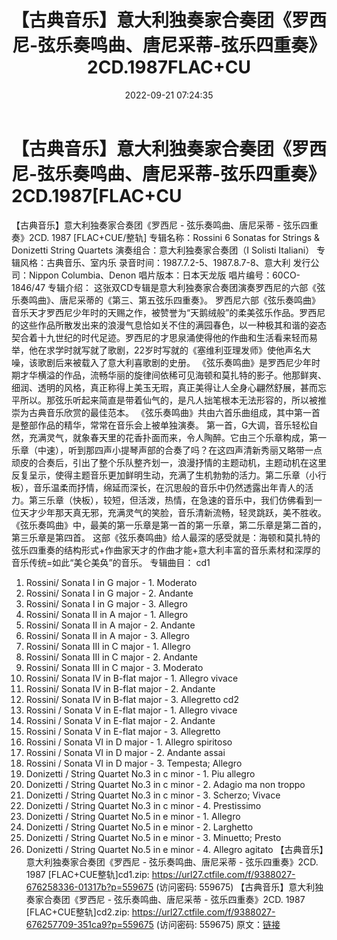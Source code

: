 ﻿---
title: 【古典音乐】意大利独奏家合奏团《罗西尼-弦乐奏鸣曲、唐尼采蒂-弦乐四重奏》2CD.1987FLAC+CU
date: 2022-09-21 07:24:35
categories: 古典音乐、新世纪、纯音雅乐
tags: 纯音雅乐
---
# 【古典音乐】意大利独奏家合奏团《罗西尼-弦乐奏鸣曲、唐尼采蒂-弦乐四重奏》2CD.1987[FLAC+CU

【古典音乐】意大利独奏家合奏团《罗西尼 - 弦乐奏鸣曲、唐尼采蒂 - 弦乐四重奏》2CD. 1987
[FLAC+CUE/整轨]
专辑名称：Rossini 6 Sonatas for Strings & Donizetti String
Quartets
演奏组合：意大利独奏家合奏团（I Solisti Italiani）
专辑风格：古典音乐、室内乐
录音时间：1987.7.2-5、1987.8.7-8、意大利
发行公司：Nippon Columbia、Denon
唱片版本：日本天龙版
唱片编号：60CO-1846/47
专辑介绍：
这张双CD专辑是意大利独奏家合奏团演奏罗西尼的六部《弦乐奏鸣曲》、唐尼采蒂的《第三、第五弦乐四重奏》。
罗西尼六部《弦乐奏鸣曲》音乐天才罗西尼少年时的天赐之作，被赞誉为“天鹅绒般”的柔美弦乐作品。罗西尼的这些作品所散发出来的浪漫气息恰如关不住的满园春色，以一种极其和谐的姿态契合着十九世纪的时代足迹。罗西尼的才思泉涌使得他的作曲和生活看来轻而易举，他在求学时就写就了歌剧，22岁时写就的《塞维利亚理发师》使他声名大噪，该歌剧后来被载入了意大利喜歌剧的史册。
《弦乐奏鸣曲》是罗西尼少年时期才华横溢的作品，流畅华丽的旋律间依稀可见海顿和莫扎特的影子。他那鲜爽、细润、透明的风格，真正称得上美玉无瑕，真正美得让人全身心翩然舒展，甚而忘平所以。那弦乐听起来简直是带着仙气的，是凡人拙笔根本无法形容的，所以被推崇为古典音乐欣赏的最佳范本。
《弦乐奏鸣曲》共由六首乐曲组成，其中第一首是整部作品的精华，常常在音乐会上被单独演奏。
第一首，G大调，音乐轻松自然，充满灵气，就象春天里的花香扑面而来，令人陶醉。它由三个乐章构成，第一乐章（中速），听到那四声小提琴声部的合奏了吗？在这四声清新秀丽又略带一点顽皮的合奏后，引出了整个乐队整齐划一，浪漫抒情的主题动机，主题动机在这里反复呈示，使得主题音乐更加鲜明生动，充满了生机勃勃的活力。第二乐章（小行板），音乐温柔而抒情，绵延而深长，在沉思般的音乐中仍然透露出年青人的活力。第三乐章（快板），较短，但活泼，热情，在急速的音乐中，我们仿佛看到一位天才少年那天真无邪，充满灵气的笑脸，音乐清新流畅，轻灵跳跃，美不胜收。
《弦乐奏鸣曲》中，最美的第一乐章是第一首的第一乐章，第二乐章是第二首的，第三乐章是第四首。
这部《弦乐奏鸣曲》给人最深的感受就是：海顿和莫扎特的弦乐四重奏的结构形式+作曲家天才的作曲才能+意大利丰富的音乐素材和深厚的音乐传统=如此“美仑美奂”的音乐。
专辑曲目：
cd1
01. Rossini/ Sonata I in G major - 1. Moderato
02. Rossini/ Sonata I in G major - 2. Andante
03. Rossini/ Sonata I in G major - 3. Allegro
04. Rossini/ Sonata II in A major - 1. Allegro
05. Rossini/ Sonata II in A major - 2. Andante
06. Rossini/ Sonata II in A major - 3. Allegro
07. Rossini/ Sonata III in C major - 1. Allegro
08. Rossini/ Sonata III in C major - 2. Andante
09. Rossini/ Sonata III in C major - 3. Moderato
10. Rossini/ Sonata IV in B-flat major - 1. Allegro
vivace
11. Rossini/ Sonata IV in B-flat major - 2. Andante
12. Rossini/ Sonata IV in B-flat major - 3. Allegretto
cd2
01. Rossini / Sonata V in E-flat major - 1. Allegro
vivace
02. Rossini / Sonata V in E-flat major - 2. Andante
03. Rossini / Sonata V in E-flat major - 3. Allegretto
04. Rossini / Sonata VI in D major - 1. Allegro
spiritoso
05. Rossini / Sonata VI in D major - 2. Andante assai
06. Rossini / Sonata VI in D major - 3. Tempesta;
Allegro
07. Donizetti / String Quartet No.3 in c minor - 1. Piu
allegro
08. Donizetti / String Quartet No.3 in c minor - 2. Adagio ma
non troppo
09. Donizetti / String Quartet No.3 in c minor - 3. Scherzo;
Vivace
10. Donizetti / String Quartet No.3 in c minor - 4.
Prestissimo
11. Donizetti / String Quartet No.5 in e minor - 1.
Allegro
12. Donizetti / String Quartet No.5 in e minor - 2.
Larghetto
13. Donizetti / String Quartet No.5 in e minor - 3. Minuetto;
Presto
14. Donizetti / String Quartet No.5 in e minor - 4. Allegro
agitato
【古典音乐】意大利独奏家合奏团《罗西尼 - 弦乐奏鸣曲、唐尼采蒂 -
弦乐四重奏》2CD. 1987 [FLAC+CUE整轨]cd1.zip: https://url27.ctfile.com/f/9388027-676258336-01317b?p=559675
(访问密码: 559675)
【古典音乐】意大利独奏家合奏团《罗西尼 - 弦乐奏鸣曲、唐尼采蒂 - 弦乐四重奏》2CD. 1987
[FLAC+CUE整轨]cd2.zip: https://url27.ctfile.com/f/9388027-676257709-351ca9?p=559675
(访问密码: 559675)
原文：[链接](https://blog.sina.com.cn/s/blog_1647c7e7601030zio.html)